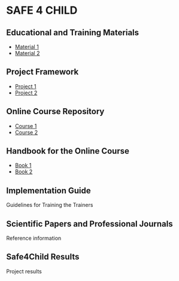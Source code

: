 # SAFE 4 CHILD
## Educational and Training Materials
- [Material 1](https://github.com/HUNGNGUYEN115/safe4child.github.io)
- [Material 2](https://github.com/HUNGNGUYEN115/safe4child.github.io)
  
## Project Framework
- [Project 1](https://github.com/HUNGNGUYEN115/safe4child.github.io)
- [Project 2](https://github.com/HUNGNGUYEN115/safe4child.github.io)
  
## Online Course Repository
- [Course 1](https://github.com/HUNGNGUYEN115/safe4child.github.io)
- [Course 2](https://github.com/HUNGNGUYEN115/safe4child.github.io)
  
## Handbook for the Online Course
- [Book 1](https://github.com/HUNGNGUYEN115/safe4child.github.io)
- [Book 2](https://github.com/HUNGNGUYEN115/safe4child.github.io)

## Implementation Guide
Guidelines for Training the Trainers

## Scientific Papers and Professional Journals

Reference information 

## Safe4Child Results
Project results
